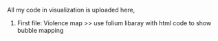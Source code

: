 All my code in visualization is uploaded here, 
1. First file: Violence map >> use folium libaray with html code to show bubble mapping
